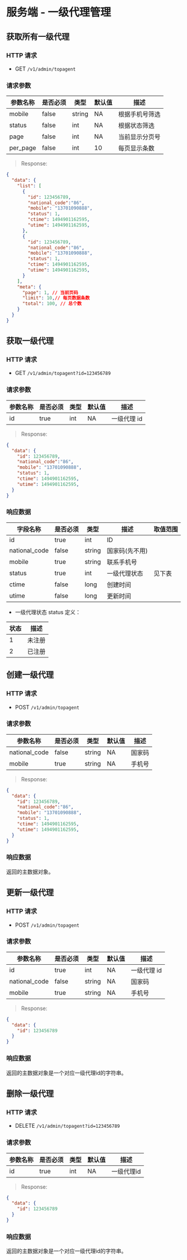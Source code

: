 # 服务端 - 一级代理管理
## 获取所有一级代理

### HTTP 请求

- GET `/v1/admin/topagent`

### 请求参数

| 参数名称  | 是否必须 | 类型   | 默认值 | 描述 
| -------- | ------- | ------ | ----- | -----------
| mobile   | false   | string | NA    | 根据手机号筛选
| status   | false   | int    | NA    | 根据状态筛选
| page     | false   | int    | NA    | 当前显示分页号
| per_page | false   | int    | 10    | 每页显示条数

> Response:

```json
{  
  "data": {
    "list": [
      {
        "id": 123456789,
		"national_code":"86",
        "mobile": "13701090888",
        "status": 1,
        "ctime": 1494901162595,
        "utime": 1494901162595,
      },
      {
        "id": 123456789,
		"national_code":"86",
        "mobile": "13701090888",
        "status": 1,
        "ctime": 1494901162595,
        "utime": 1494901162595,
      }
    ],
    "meta": {
      "page": 1, // 当前页码
      "limit": 10,// 每页数据条数
      "total": 100, // 总个数
    }
  }
}
```

## 获取一级代理

### HTTP 请求

- GET `/v1/admin/topagent?id=123456789`

### 请求参数

| 参数名称 | 是否必须 | 类型   | 默认值 | 描述 
| ------- | ------- | ------ | ----- | -----------
| id      | true    | int    | NA    | 一级代理 id

> Response:

```json
{  
  "data": {
    "id": 123456789,
	"national_code":"86",
    "mobile": "13701090888",
    "status": 1,
    "ctime": 1494901162595,
    "utime": 1494901162595,
  }
}
```

### 响应数据

| 字段名称      | 是否必须 | 类型   | 描述         | 取值范围 |
| ------------- | ------- | ------ | ----------    | ------- |
| id            | true    | int    | ID            |         |
| national_code | false   | string | 国家码(先不用)|         |
| mobile        | true    | string | 联系手机号    |         |
| status        | true    | int    | 一级代理状态  | 见下表   |
| ctime         | false   | long   | 创建时间 |         |
| utime         | false   | long   | 更新时间 |         |

- 一级代理状态 status 定义：

| 状态      | 描述   |
| --------- | -----  |
| 1         | 未注册 |
| 2         | 已注册 |



## 创建一级代理

### HTTP 请求

- POST `/v1/admin/topagent`

### 请求参数

| 参数名称      | 是否必须 | 类型   | 默认值 | 描述 
| ------------- | ------- | ------ | ----- | -----------
| national_code | false   | string | NA    | 国家码
| mobile        | true    | string | NA    | 手机号

> Response:

```json
{  
  "data": {
    "id": 123456789,
	"national_code":"86",
    "mobile": "13701090888",
    "status": 1,
    "ctime": 1494901162595,
    "utime": 1494901162595,
  }
}
```

### 响应数据

返回的主数据对象。

## 更新一级代理

### HTTP 请求

- POST `/v1/admin/topagent`

### 请求参数

| 参数名称      | 是否必须 | 类型   | 默认值 | 描述 
| ------------- | ------- | ------ | ----- | -----------
| id            | true    | int    | NA    | 一级代理 id
| national_code | false   | string | NA    | 国家码
| mobile        | true    | string | NA    | 手机号

> Response:

```json
{  
  "data": {
    "id": 123456789
  }
}
```

### 响应数据

返回的主数据对象是一个对应一级代理id的字符串。


## 删除一级代理

### HTTP 请求

- DELETE `/v1/admin/topagent?id=123456789`

### 请求参数

| 参数名称 | 是否必须 | 类型   | 默认值 | 描述 
| ------- | ------- | ------ | ----- | -----------
| id      | true    | int    | NA    | 一级代理id

> Response:

```json
{  
  "data": {
    "id": 123456789
  }
}
```

### 响应数据

返回的主数据对象是一个对应一级代理id的字符串。
